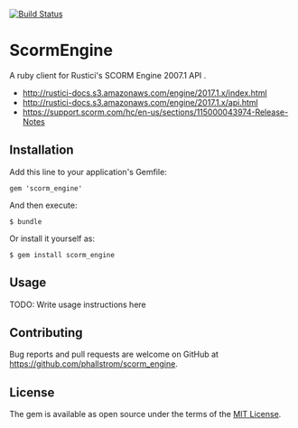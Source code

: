 [![Build Status](https://travis-ci.org/phallstrom/scorm_engine.svg?branch=master)](https://travis-ci.org/phallstrom/scorm_engine)

# ScormEngine

A ruby client for Rustici's SCORM Engine 2007.1 API .

- http://rustici-docs.s3.amazonaws.com/engine/2017.1.x/index.html
- http://rustici-docs.s3.amazonaws.com/engine/2017.1.x/api.html
- https://support.scorm.com/hc/en-us/sections/115000043974-Release-Notes

## Installation

Add this line to your application's Gemfile:

    gem 'scorm_engine'

And then execute:

    $ bundle

Or install it yourself as:

    $ gem install scorm_engine

## Usage

TODO: Write usage instructions here

## Contributing

Bug reports and pull requests are welcome on GitHub at
https://github.com/phallstrom/scorm_engine.

## License

The gem is available as open source under the terms of the [MIT
License](https://opensource.org/licenses/MIT).
